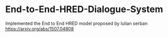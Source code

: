 # End-to-End-HRED-Dialogue-System

Implemented the End to End HRED model proposed by lulian serban https://arxiv.org/abs/1507.04808

 
